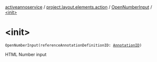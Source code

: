 [activeannoservice](../../index.md) / [project.layout.elements.action](../index.md) / [OpenNumberInput](index.md) / [&lt;init&gt;](./-init-.md)

# &lt;init&gt;

`OpenNumberInput(referenceAnnotationDefinitionID: `[`AnnotationID`](../../annotationdefinition/-annotation-i-d.md)`)`

HTML Number input

